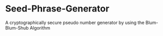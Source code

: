 # Seed-Phrase-Generator
A cryptographically secure pseudo number generator by using the Blum-Blum-Shub Algorithm
